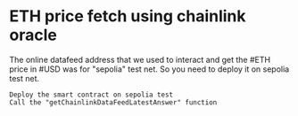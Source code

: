 # ETH price fetch using chainlink oracle

The online datafeed address that we used to interact and get the #ETH price in #USD was for "sepolia" test net. So you need to deploy it on sepolia test net.

```shell
Deploy the smart contract on sepolia test
Call the "getChainlinkDataFeedLatestAnswer" function
```

